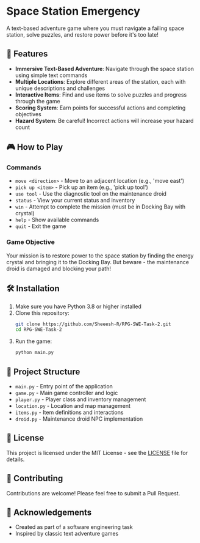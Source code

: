 # Space Station Emergency

A text-based adventure game where you must navigate a failing space station, solve puzzles, and restore power before it's too late!

## 🚀 Features

- **Immersive Text-Based Adventure**: Navigate through the space station using simple text commands
- **Multiple Locations**: Explore different areas of the station, each with unique descriptions and challenges
- **Interactive Items**: Find and use items to solve puzzles and progress through the game
- **Scoring System**: Earn points for successful actions and completing objectives
- **Hazard System**: Be careful! Incorrect actions will increase your hazard count

## 🎮 How to Play

### Commands
- `move <direction>` - Move to an adjacent location (e.g., 'move east')
- `pick up <item>` - Pick up an item (e.g., 'pick up tool')
- `use tool` - Use the diagnostic tool on the maintenance droid
- `status` - View your current status and inventory
- `win` - Attempt to complete the mission (must be in Docking Bay with crystal)
- `help` - Show available commands
- `quit` - Exit the game

### Game Objective
Your mission is to restore power to the space station by finding the energy crystal and bringing it to the Docking Bay. But beware - the maintenance droid is damaged and blocking your path!

## 🛠️ Installation

1. Make sure you have Python 3.8 or higher installed
2. Clone this repository:
   ```bash
   git clone https://github.com/Sheeesh-R/RPG-SWE-Task-2.git
   cd RPG-SWE-Task-2
   ```
3. Run the game:
   ```bash
   python main.py
   ```

## 📁 Project Structure

- `main.py` - Entry point of the application
- `game.py` - Main game controller and logic
- `player.py` - Player class and inventory management
- `location.py` - Location and map management
- `items.py` - Item definitions and interactions
- `droid.py` - Maintenance droid NPC implementation


## 📝 License

This project is licensed under the MIT License - see the [LICENSE](LICENSE) file for details.

## 🤝 Contributing

Contributions are welcome! Please feel free to submit a Pull Request.

## 🙏 Acknowledgements

- Created as part of a software engineering task
- Inspired by classic text adventure games
